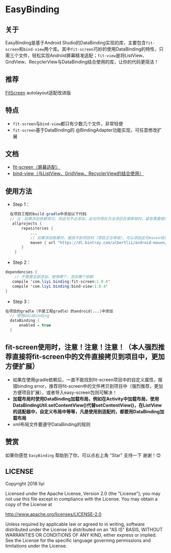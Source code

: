 # EasyBinding

## 关于
EasyBinding是基于Android Studio的DataBinding实现的库，主要包含`fit-screen`和`bind-view`两个库。其中`fit-screen`巧妙的使用DataBinding的特性，只需三个文件，轻松实现Android屏幕精准适配；`fit-view`是将ListView、GridView、RecyclerView与DataBinding结合使用的库，让你的代码更简洁！

## 推荐
[FitScreen][FitScreen] autolayout适配改进版

## 特点
- `fit-screen`与`bind-view`都只有少数几个文件，非常轻便
- `fit-screen`基于DataBinding的 @BindingAdapter功能实现，可任意修改扩展

## 文档
- [fit-screen（屏幕适配）][fit-screen]
- [bind-view（与ListView、GridView、RecyclerView的结合使用）][bind-view]

## 使用方法
- Step 1：  
```Java
  在项目工程的build.gradle中添加以下代码
  // 注：如果添加依赖成功，则此句不必添加，此句作用仅为当项目在被审核时，紧急需要使用时添加
   allprojects {
       repositories {
           ...
           // 如果添加依赖时，报找不到项目时（项目正在审核），可以添加此句maven地址，如果找到项目，可不必添加
           maven { url "https://dl.bintray.com/albertlii/android-maven/" }
       }
    }

```
- Step 2：  
```Java
dependencies {
    // 不需要全部添加，使用哪个，添加哪个依赖
   compile 'com.liyi.binding:fit-screen:1.0.4'
   compile 'com.liyi.binding:bind-view:1.0.4'
}
```
- Step 3：  
```Java
在项目的gradle（不是工程gradle）的android{...}中添加
  // 使用dataBinding
  dataBinding {
      enabled = true
  }
```
## fit-screen使用时，注意！注意！注意！（本人强烈推荐直接将fit-screen中的文件直接拷贝到项目中，更加方便扩展）
- 如果在使用gradle依赖后，一直不能找到fit-screen项目中的自定义属性，报错binding error，推荐将fit-screen中的文件拷贝到项目中（强烈推荐，更加方便项目扩展），或者导入easy-screen包则可解决！
- **加载布局时使用DataBinding加载布局，例如在Activity中加载布局，使用DataBindingUtil.setContentView()代替setContentView()，在ListView的适配器中，自定义布局中等等，凡是使用到适配的，都要用DataBinding加载布局**
- xml布局文件要遵守DataBinding的规则

## 赞赏
如果你感觉 `EasyBinding` 帮助到了你，可以点右上角 "Star" 支持一下 谢谢！:blush:

## LICENSE
Copyright 2018 liyi

Licensed under the Apache License, Version 2.0 (the "License");
you may not use this file except in compliance with the License.
You may obtain a copy of the License at

   http://www.apache.org/licenses/LICENSE-2.0

Unless required by applicable law or agreed to in writing, software
distributed under the License is distributed on an "AS IS" BASIS,
WITHOUT WARRANTIES OR CONDITIONS OF ANY KIND, either express or implied.
See the License for the specific language governing permissions and
limitations under the License.


[FitScreen]:https://github.com/albert-lii/FitScreen 
[fit-screen]:https://github.com/albert-lii/EasyBinding/blob/master/fit-screen/README.md
[bind-view]:https://github.com/albert-lii/EasyBinding/blob/master/bind-view/README.md
